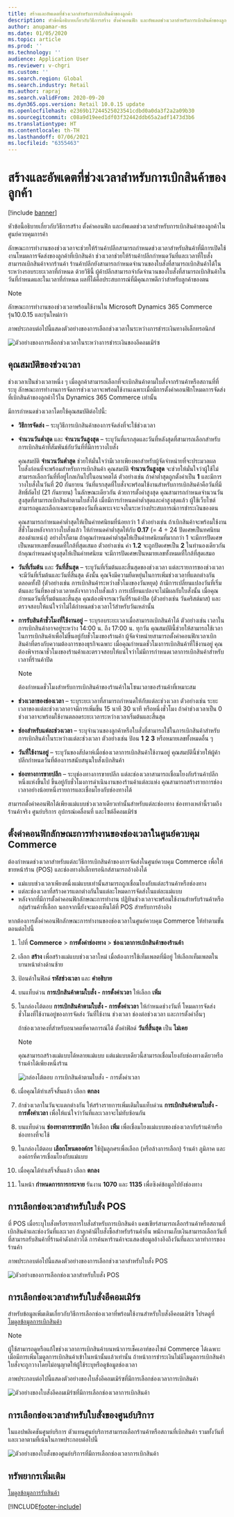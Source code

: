 ```yaml
---
title: สร้างและอัพเดตที่ช่วงเวลาสำหรับการเบิกสินค้าของลูกค้า
description: หัวข้อนี้อธิบายเกี่ยวกับวิธีการสร้าง ตั้งค่าคอนฟิก และอัพเดตช่วงเวลาสำหรับการเบิกสินค้าของลูกค้าในศูนย์ควบคุมการค้า
author: anupamar-ms
ms.date: 01/05/2020
ms.topic: article
ms.prod: ''
ms.technology: ''
audience: Application User
ms.reviewer: v-chgri
ms.custom: ''
ms.search.region: Global
ms.search.industry: Retail
ms.author: rapraj
ms.search.validFrom: 2020-09-20
ms.dyn365.ops.version: Retail 10.0.15 update
ms.openlocfilehash: e2369b17244525023541cdbd0a0da3f2a2a09b30
ms.sourcegitcommit: c08a9d19eed1df03f32442ddb65a2adf1473d3b6
ms.translationtype: HT
ms.contentlocale: th-TH
ms.lasthandoff: 07/06/2021
ms.locfileid: "6355463"
---
```

# <a name="create-and-update-time-slots-for-customer-pickup"></a>สร้างและอัพเดตที่ช่วงเวลาสำหรับการเบิกสินค้าของลูกค้า

[!include [banner](../../includes/banner.md)]

หัวข้อนี้อธิบายเกี่ยวกับวิธีการสร้าง ตั้งค่าคอนฟิก และอัพเดตช่วงเวลาสำหรับการเบิกสินค้าของลูกค้าในศูนย์ควบคุมการค้า

ลักษณะการทำงานของช่วงเวลาจะช่วยให้ร้านค้าปลีกสามารถกำหนดช่วงเวลาสำหรับสินค้าที่มีการเปิดใช้งานโหมดการจัดส่งของลูกค้าที่เบิกสินค้า ช่วงเวลาช่วยให้ร้านค้าปลีกกำหนดวันที่และเวลาที่ใบสั่งสามารถเบิกสินค้าจากร้านค้า ร้านค้าปลีกยังสามารถกำหนดจำนวนของใบสั่งที่สามารถเบิกสินค้าได้ในระหว่างรอบระยะเวลาที่กำหนด ด้วยวิธีนี้ ผู้ค้าปลีกสามารถจำกัดจำนวนของใบสั่งที่สามารถเบิกสินค้าในวันที่กำหนดและในเวลาที่กำหนด ผลที่ได้คือประสบการณ์ที่มีคุณภาพดีกว่าสำหรับลูกค้าของตน

> [!NOTE]
> ลักษณะการทำงานของช่วงเวลาพร้อมใช้งานใน Microsoft Dynamics 365 Commerce รุ่น10.0.15 และรุ่นใหม่กว่า

ภาพประกอบต่อไปนี้แสดงตัวอย่างของการเลือกช่วงเวลาในระหว่างการชำระเงินทางอิเล็กทรอนิกส์

![ตัวอย่างของการเลือกช่วงเวลาในระหว่างการชำระเงินของอีคอมเมิร์ซ](../dev-itpro/media/Curbside_timeslot_eCommerce.PNG)

## <a name="time-slot-properties"></a>คุณสมบัติของช่วงเวลา

ช่วงเวลาเป็นช่วงเวลาหนึ่ง ๆ เมื่อลูกค้าสามารถเลือกที่จะเบิกสินค้าตามใบสั่งจากร้านค้าหรือสถานที่ที่ระบุ ลักษณะการทำงานการจัดการช่วงเวลาจะพร้อมใช้งานเฉพาะเมื่อมีการตั้งค่าคอนฟิกโหมดการจัดส่งที่เบิกสินค้าของลูกค้าไว้ใน Dynamics 365 Commerce เท่านั้น

มีการกำหนดช่วงเวลาโดยใช้คุณสมบัติต่อไปนี้:

- **วิธีการจัดส่ง** – ระบุวิธีการเบิกสินค้าของการจัดส่งที่จะใช้ช่วงเวลา
- **จำนวนวันต่ำสุด** และ **จำนวนวันสูงสุด** – ระบุวันที่แรกสุดและวันที่หลังสุดที่สามารถเลือกสำหรับการเบิกสินค้าที่สัมพันธ์กับวันที่ที่มีการวางใบสั่ง 

    คุณสมบัติ **จำนวนวันต่ำสุด** ช่วยให้มั่นใจว่ามีเวลาเพียงพอสำหรับผู้จัดจำหน่ายที่จะประมวลผลใบสั่งก่อนที่จะพร้อมสำหรับการเบิกสินค้า คุณสมบัติ **จำนวนวันสูงสุด** จะช่วยให้มั่นใจว่าผู้ใช้ไม่สามารถเลือกวันที่ที่อยู่ไกลเกินไปในอนาคตได้ ตัวอย่างเช่น ถ้าค่าต่ำสุดถูกตั้งค่าเป็น **1** และมีการวางใบสั่งในวันที่ 20 กันยายน วันที่แรกสุดที่ใบสั่งจะพร้อมใช้งานสำหรับการเบิกสินค้าคือวันที่มีสิทธิ์ถัดไป (21 กันยายน) ในลักษณะเดียวกัน ด้วยการตั้งค่าสูงสุด คุณสามารถกำหนดจำนวนวันสูงสุดที่สามารถเบิกสินค้าตามใบสั่งได้ เมื่อมีการกำหนดค่าต่ำสุดและค่าสูงสุดแล้ว ผู้ใช้เว็บไซต์สามารถดูและเลือกเฉพาะชุดของวันที่เฉพาะเจาะจงในระหว่างประสบการณ์การชำระเงินของตน

    คุณสามารถกำหนดค่าต่ำสุดให้เป็นค่าทศนิยมที่น้อยกว่า 1 ตัวอย่างเช่น ถ้าเบิกสินค้าจะพร้อมใช้งานสี่ชั่วโมงหลังจากวางใบสั่งแล้ว ให้กำหนดค่าต่ำสุดให้กับ **0.17** (= 4 ÷ 24 ปัดเศษเป็นทศนิยมสองตำแหน่ง) อย่างไรก็ตาม ถ้าคุณกำหนดค่าต่ำสุดให้เป็นค่าทศนิยมที่มากกว่า 1 จะมีการปัดเศษเป็นหมายเลขทั้งหมดที่ใกล้ที่สุดเสมอ ตัวอย่างเช่น ค่า **1.2** จะถูกปัดเศษเป็น **2** ในทำนองเดียวกัน ถ้าคุณกำหนดค่าสูงสุดให้เป็นค่าทศนิยม จะมีการปัดเศษเป็นหมายเลขทั้งหมดที่ใกล้ที่สุดเสมอ 

- **วันที่เริ่มต้น** และ **วันที่สิ้นสุด** – ระบุวันที่เริ่มต้นและสิ้นสุดของช่วงเวลา แต่ละรายการของช่วงเวลาจะมีวันที่เริ่มต้นและวันที่สิ้นสุด ดังนั้น คุณจึงมีความยืดหยุ่นในการเพิ่มช่วงเวลาที่แตกต่างกันตลอดทั้งปี (ตัวอย่างเช่น การเบิกสินค้าระหว่างชั่วโมงของวันหยุด) ถ้ามีการเปลี่ยนแปลงวันที่เริ่มต้นและวันที่ของช่วงเวลาหลังจากวางใบสั่งแล้ว การเปลี่ยนแปลงจะไม่มีผลกับใบสั่งนั้น เมื่อคุณกำหนดวันที่เริ่มต้นและสิ้นสุด คุณต้องพิจารณาวันที่ร้านค้าปิด (ตัวอย่างเช่น วันคริสต์มาส) และตรวจสอบให้แน่ใจว่าไม่ได้กำหนดช่วงเวลาไว้สำหรับวันเหล่านั้น
- **การรับสินค้าชั่วโมงที่ใช้งานอยู่** – ระบุรอบระยะเวลาเมื่อสามารถเบิกสินค้าได้ ตัวอย่างเช่น เวลาในการเบิกสินค้าอาจอยู่ระหว่าง 14:00 น. ถึง 17:00 น. ทุกวัน คุณสมบัตินี้ช่วยให้สามารถใช้เวลาในการเบิกสินค้าเพื่อไม่ขึ้นอยู่กับชั่วโมงของร้านค้า ผู้จัดจำหน่ายสามารถตั้งค่าคอนฟิกเวลาเบิกสินค้าที่ตรงกับความต้องการของธุรกิจเฉพาะ เมื่อคุณกำหนดชั่วโมงการเบิกสินค้าที่ใช้งานอยู่ คุณต้องพิจารณาชั่วโมงของร้านค้าและตรวจสอบให้แน่ใจว่าไม่มีการกำหนดเวลาการเบิกสินค้าสำหรับเวลาที่ร้านค้าปิด

    > [!NOTE]
    > ต้องกำหนดชั่วโมงสำหรับการเบิกสินค้าของร้านค้าในโซนเวลาของร้านค้าที่เหมาะสม

- **ช่วงเวลาของช่องเวลา** – ระบุระยะเวลาที่สามารถกำหนดให้กับแต่ละช่วงเวลา ตัวอย่างเช่น ระยะเวลาของแต่ละช่วงเวลาอาจมีการเพิ่มขึ้น 15 นาที 30 นาที หรือหนึ่งชั่วโมง ถ้าค่าช่วงเวลาเป็น 0 ช่วงเวลาจะพร้อมใช้งานตลอดระยะเวลาระหว่างเวลาเริ่มต้นและสิ้นสุด
- **ช่องสำหรับแต่ละช่วงเวลา** – ระบุจำนวนของลูกค้าหรือใบสั่งที่สามารถใช้ในการเบิกสินค้าสำหรับการเบิกสินค้าในระหว่างแต่ละช่วงเวลา ตัวอย่างเช่น ป้อน **1** **2** **3** หรือหมายเลขทั้งหมดอื่น ๆ
- **วันที่ใช้งานอยู่** – ระบุวันของสัปดาห์เมื่อช่องเวลาการเบิกสินค้าใช้งานอยู่ คุณสมบัตินี้ช่วยให้ผู้ค้าปลีกกำหนดวันที่ต้องการสนับสนุนใบสั่งเบิกสินค้า
- **ช่องทางการขายปลีก** – ระบุช่องทางการขายปลีก แต่ละช่องเวลาสามารถเชื่อมโยงกับร้านค้าปลีกหนึ่งแห่งขึ้นไป ขึ้นอยู่กับชั่วโมงการดำเนินงานของร้านค้าแต่ละแห่ง คุณสามารถสร้างรายการช่องเวลาอย่างน้อยหนึ่งรายการและเชื่อมโยงกับช่องทางได้ 

<!-- ![HQ Timeslot overview.](../dev-itpro/media/Curbside_timeslot_Settings_overview.PNG) -->

สามารถตั้งค่าคอนฟิกได้เพียงแม่แบบช่วงเวลาเดียวเท่านั้นสำหรับแต่ละช่องทาง ช่องทางเหล่านี้รวมถึงร้านค้าจริง ศูนย์บริการ อุปกรณ์เคลื่อนที่ และไซต์อีคอมเมิร์ซ

## <a name="configure-the-time-slot-feature-in-commerce-headquarters"></a>ตั้งค่าคอนฟิกลักษณะการทำงานของช่องเวลาในศูนย์ควบคุม Commerce

ต้องกำหนดช่วงเวลาสำหรับแต่ละวิธีการเบิกสินค้าของการจัดส่งในศูนย์ควบคุม Commerce เพื่อให้ขายหน้าร้าน (POS) และช่องทางอิเล็กทรอนิกส์สามารถอ้างอิงได้

- แม่แบบช่วงเวลาเพียงหนึ่งแม่แบบเท่านั้นสามารถถูกเชื่อมโยงกับแต่ละร้านค้าหรือช่องทาง
- แต่ละช่องเวลาที่สร้างควรแตกต่างกันในแต่ละโหมดการจัดส่งในแต่ละแม่แบบ
- หลังจากที่มีการตั้งค่าคอนฟิกลักษณะการทำงาน ปฏิทินช่วงเวลาจะพร้อมใช้งานสำหรับร้านค้าหรือกลุ่มร้านค้าที่เลือก นอกจากนี้ยังจะมองเห็นได้ที่ POS สำหรับการอ้างอิง

หากต้องการตั้งค่าคอนฟิกลักษณะการทำงานของช่องเวลาในศูนย์ควบคุม Commerce ให้ทำตามขั้นตอนต่อไปนี้

1. ไปที่ **Commerce** \> **การตั้งค่าช่องทาง** \> **ช่องเวลาการเบิกสินค้าของร้านค้า**
1. เลือก **สร้าง** เพื่อสร้างแม่แบบช่วงเวลาใหม่ เมื่อต้องการใช้เท็มเพลตที่มีอยู่ ให้เลือกเท็มเพลตในบานหน้าต่างด้านซ้าย
1. ป้อนค้าในฟิลด์ **รหัสช่วงเวลา** และ **คำอธิบาย**
1. บนแท็บด่วน **การเบิกสินค้าตามใบสั่ง - การตั้งค่าเวลา** ให้เลือก **เพิ่ม**
1. ในกล่องโต้ตอบ **การเบิกสินค้าตามใบสั่ง - การตั้งค่าเวลา** ให้กำหนดช่วงวันที่ โหมดการจัดส่ง ชั่วโมงที่ใช้งานอยู่ของการจัดส่ง วันที่ใช้งาน ช่วงเวลา ช่องต่อช่วงเวลา และการตั้งค่าอื่นๆ

    ถ้าช่องเวลาคงที่สำหรับอนาคตที่คาดการณ์ได้ ตั้งค่าฟิลด์ **วันที่สิ้นสุด** เป็น **ไม่เคย**

    > [!NOTE]
    > คุณสามารถสร้างแม่แบบได้หลายแม่แบบ แต่แม่แบบเดียวนี้สามารถเชื่อมโยงกับช่องทางเดียวหรือร้านค้าได้เพียงหนึ่งร้าน

    ![กล่องโต้ตอบ การเบิกสินค้าตามใบสั่ง - การตั้งค่าเวลา](../dev-itpro/media/Curbside_timeslot_Settings_Page.PNG)

1. เมื่อคุณได้ทำเสร็จสิ้นแล้ว เลือก **ตกลง**
1. ถ้าช่วงเวลาในวันจะแตกต่างกัน ให้สร้างรายการเพิ่มเติมในแท็บด่วน **การเบิกสินค้าตามใบสั่ง - การตั้งค่าเวลา** เพื่อให้แน่ใจว่าวันที่และเวลาจะไม่ทับซ้อนกัน
1. บนแท็บด่วน **ช่องทางการขายปลีก** ให้เลือก **เพิ่ม** เพื่อเชื่อมโยงแม่แบบของช่องเวลากับร้านค้าหรือช่องทางที่จะใช้
1. ในกล่องโต้ตอบ **เลือกโหนดองค์กร** ใช้ปุ่มลูกศรเพื่อเลือก (หรือล้างการเลือก) ร้านค้า ภูมิภาค และองค์กรที่ควรเชื่อมโยงกับแม่แบบ

    <!-- ![HQ Timeslot overview.](../dev-itpro/media/Curbside_timeslot_Settings_overview.PNG) -->

1. เมื่อคุณได้ทำเสร็จสิ้นแล้ว เลือก **ตกลง**
1. ในหน้า **กำหนดการการกระจาย** รันงาน **1070** และ **1135** เพื่อซิงค์ข้อมูลไปยังช่องทาง

## <a name="time-slot-selection-for-pos-orders"></a>การเลือกช่องเวลาสำหรับใบสั่ง POS

ที่ POS เมื่อระบุใบสั่งหรือรายการใบสั่งสำหรับการเบิกสินค้า แคชเชียร์สามารถเลือกร้านค้าหรือสถานที่เบิกสินค้าและช่องวันที่และเวลา ถ้าลูกค้ามีใบสั่งซื้อสำหรับร้านค้าอื่น พนักงานเก็บเงินสามารถเลือกวันที่ที่สามารถรับสินค้าที่ร้านค้าดังกล่าวได้ การค้นหาร้านค้าจะแสดงข้อมูลอ้างอิงถึงวันที่และเวลาทำการของร้านค้า

ภาพประกอบต่อไปนี้แสดงตัวอย่างของการเลือกช่วงเวลาสำหรับใบสั่ง POS

![ตัวอย่างของการเลือกช่องเวลาสำหรับใบสั่ง POS](../dev-itpro/media/Curbside_timeslot_POS.png)

## <a name="time-slot-selection-for-e-commerce-orders"></a>การเลือกช่องเวลาสำหรับใบสั่งอีคอมเมิร์ซ

สำหรับข้อมูลเพิ่มเติมเกี่ยวกับวิธีการเลือกช่องเวลาที่พร้อมใช้งานสำหรับใบสั่งอีคอมเมิร์ซ โปรดดูที่ [โมดูลข้อมูลการเบิกสินค้า](../pickup-info-module.md)

> [!NOTE]
> ผู้ใช้สามารถดูหรือแก้ไขช่วงเวลาการเบิกสินค้าบนหน้าการเช็คเอาท์ของไซต์ Commerce ได้เฉพาะเมื่อมีการเพิ่มโมดูลการเบิกสินค้าเข้าในหน้านั้นแล้วเท่านั้น ถ้าหน้าการชำระเงินไม่มีโมดูลการเบิกสินค้า ใบสั่งจะถูกวางโดยไม่อนุญาตให้ผู้ใช้ระบุหรือดูข้อมูลช่องเวลา

ภาพประกอบต่อไปนี้แสดงตัวอย่างของใบสั่งอีคอมเมิร์ซที่มีการเลือกช่องเวลาการเบิกสินค้า

![ตัวอย่างของใบสั่งอีคอมเมิร์ซที่มีการเลือกช่องเวลาการเบิกสินค้า](../dev-itpro/media/Curbside_timeslot_eCommerce_checkoutsummary.PNG)

## <a name="time-slot-selection-for-call-center-orders"></a>การเลือกช่องเวลาสำหรับใบสั่งของศูนย์บริการ

ในแอปพลิเคชันศูนย์บริการ ตัวแทนศูนย์บริการสามารถเลือกร้านค้าหรือสถานที่เบิกสินค้า รวมทั้งวันที่และเวลาตามที่เน้นในภาพประกอบต่อไปนี้

![ตัวอย่างของใบสั่งของศูนย์บริการที่มีการเลือกช่องเวลาการเบิกสินค้า](../dev-itpro/media/Curbside_timeslot_callcenter.png)

## <a name="additional-resources"></a>ทรัพยากรเพิ่มเติม

[โมดูลข้อมูลการรับสินค้า](../pickup-info-module.md)


[!INCLUDE[footer-include](../../includes/footer-banner.md)]